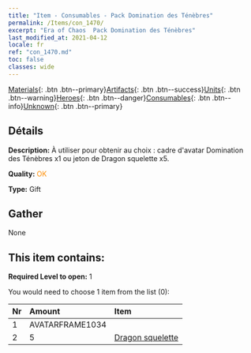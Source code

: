 ```yaml
---
title: "Item - Consumables - Pack Domination des Ténèbres"
permalink: /Items/con_1470/
excerpt: "Era of Chaos  Pack Domination des Ténèbres"
last_modified_at: 2021-04-12
locale: fr
ref: "con_1470.md"
toc: false
classes: wide
---
```

 [Materials](/fr/Items/){: .btn .btn--primary}[Artifacts](/fr/Items/Artifacts/){: .btn .btn--success}[Units](/fr/Items/Units/){: .btn .btn--warning}[Heroes](/fr/Items/Heroes/){: .btn .btn--danger}[Consumables](/fr/Items/Consumables/){: .btn .btn--info}[Unknown](/fr/Items/Unknown/){: .btn .btn--primary}

## Détails
 **Description:** À utiliser pour obtenir au choix : cadre d'avatar Domination des Ténèbres x1 ou jeton de Dragon squelette x5.

 **Quality:** <span style="color: #FF8C00">OK</span>

 **Type:** Gift

## Gather

  None

## This item contains:

 **Required Level to open:** 1

 You would need to choose 1 item from the list (0):

  | Nr | Amount |     Item    |
  |:---|:-------|:------------|
  | 1 | AVATARFRAME1034 | 
  | 2 | 5 | [Dragon squelette](/fr/Items/unt_214/) | 
